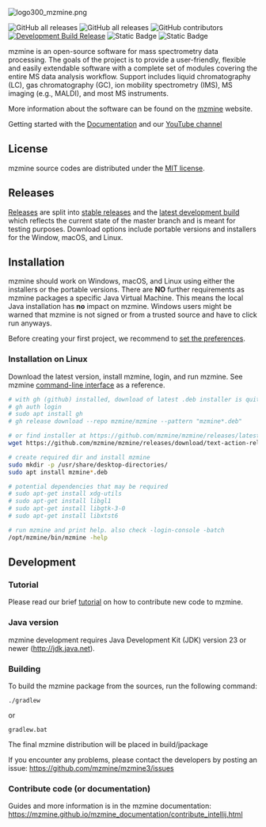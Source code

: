 ![logo300_mzmine.png](mzmine-community%2Flogo%2Flogo300_mzmine.png)

![GitHub all releases](https://img.shields.io/github/downloads/mzmine/mzmine/total)
![GitHub all releases](https://img.shields.io/github/downloads/mzmine/mzmine/latest/total)
![GitHub contributors](https://img.shields.io/github/contributors/mzmine/mzmine)
[![Development Build Release](https://github.com/mzmine/mzmine/actions/workflows/dev_build_release.yml/badge.svg)](https://github.com/mzmine/mzmine/actions/workflows/dev_build_release.yml)
![Static Badge](https://img.shields.io/badge/JDK%20version-23-blue)
![Static Badge](https://img.shields.io/badge/JavaFX%20version-23-%2391219c)

mzmine is an open-source software for mass spectrometry data processing. The goals of the project is
to provide a user-friendly, flexible and easily extendable software with a complete set of modules
covering the entire MS data analysis workflow. Support includes liquid chromatography (LC), gas
chromatography (GC), ion mobility spectrometry (IMS), MS imaging (e.g., MALDI), and most MS
instruments.

More information about the software can be found on the [mzmine](http://mzmine.github.io) website.

Getting started with the [Documentation](https://mzmine.github.io/mzmine_documentation/index.html)
and
our [YouTube channel](https://www.youtube.com/@mzmineproject/playlists?view=1&sort=lad&flow=grid)

## License

mzmine source codes are distributed under the [MIT license](LICENSE.txt).

## Releases

[Releases](https://github.com/mzmine/mzmine3/releases?q=&expanded=true) are split
into [stable releases](https://github.com/mzmine/mzmine3/releases/latest)
and
the [latest development build](https://github.com/mzmine/mzmine3/releases/tag/Development-release)
which reflects the current state of the master branch and is meant for testing purposes. Download
options include portable versions and installers for the Window, macOS, and Linux.

## Installation

mzmine should work on Windows, macOS, and Linux using either the installers or the portable
versions. There are **NO** further requirements as mzmine packages a specific Java Virtual Machine.
This means the local Java installation has **no** impact on mzmine. Windows users might be warned
that mzmine is not signed or from a trusted source and have to click run anyways.

Before creating your first project, we recommend to [set the preferences](#set-user-preferences).

### Installation on Linux

Download the latest version, install mzmine, login, and run mzmine. See
mzmine [command-line interface](https://mzmine.github.io/mzmine_documentation/commandline_tool.html)
as a reference.

```bash
# with gh (github) installed, download of latest .deb installer is quite easy
# gh auth login
# sudo apt install gh
# gh release download --repo mzmine/mzmine --pattern "mzmine*.deb"

# or find installer at https://github.com/mzmine/mzmine/releases/latest 
wget https://github.com/mzmine/mzmine/releases/download/text-action-release/mzmine_4.3.1_amd64.deb

# create required dir and install mzmine
sudo mkdir -p /usr/share/desktop-directories/
sudo apt install mzmine*.deb

# potential dependencies that may be required 
# sudo apt-get install xdg-utils
# sudo apt-get install libgl1
# sudo apt-get install libgtk-3-0
# sudo apt-get install libxtst6

# run mzmine and print help. also check -login-console -batch
/opt/mzmine/bin/mzmine -help
```

## Development

### Tutorial

Please read our brief [tutorial](http://mzmine.github.io/development.html) on how to contribute new
code to mzmine.

### Java version

mzmine development requires Java Development Kit (JDK) version 23 or newer (http://jdk.java.net).

### Building

To build the mzmine package from the sources, run the following command:

    ./gradlew

or

    gradlew.bat

The final mzmine distribution will be placed in build/jpackage

If you encounter any problems, please contact the developers by posting an issue:
https://github.com/mzmine/mzmine3/issues

### Contribute code (or documentation)

Guides and more information is in the mzmine documentation:
https://mzmine.github.io/mzmine_documentation/contribute_intellij.html
